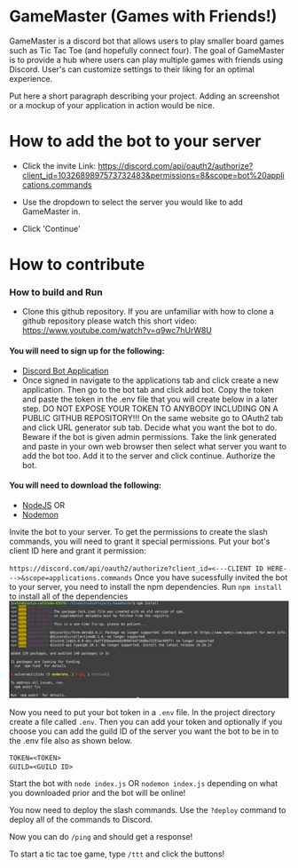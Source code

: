 # GameMaster (Games with Friends!)
GameMaster is a discord bot that allows users to play smaller board games such as Tic Tac Toe (and hopefully connect four). The goal of GameMaster is to provide a hub where users can play multiple games with friends using Discord. User's can customize settings to their liking for an optimal experience.

Put here a short paragraph describing your project. 
Adding an screenshot or a mockup of your application in action would be nice.  


# How to add the bot to your server

- Click the invite Link: https://discord.com/api/oauth2/authorize?client_id=1032689897573732483&permissions=8&scope=bot%20applications.commands

- Use the dropdown to select the server you would like to add GameMaster in.

- Click 'Continue'

# How to contribute

### How to build and Run

- Clone this github repository. If you are unfamiliar with how to clone a github repository please watch this short video: https://www.youtube.com/watch?v=q9wc7hUrW8U

#### You will need to sign up for the following:
-   [Discord Bot Application](https://discord.com/developers)
-   Once signed in navigate to the applications tab and click create a new application. Then go to the bot tab and click add bot. Copy the token and paste the token in the .env file that you will create below in a later step. DO NOT EXPOSE YOUR TOKEN TO ANYBODY INCLUDING ON A PUBLIC GITHUB REPOSITORY!!! On the same website go to OAuth2 tab and click URL generator sub tab. Decide what you want the bot to do. Beware if the bot is given admin permissions. Take the link generated and paste in your own web browser then select what server you want to add the bot too. Add it to the server and click continue. Authorize the bot.

#### You will need to download the following:
-   [NodeJS](https://nodejs.org) OR
-   [Nodemon](https://www.npmjs.com/package/nodemon) 

Invite the bot to your server. To get the permissions to create the slash commands, you will need to grant it special permissions. Put your bot's client ID here and grant it permission:

`https://discord.com/api/oauth2/authorize?client_id=<---CLIENT ID HERE--->&scope=applications.commands`
Once you have sucessfully invited the bot to your server, you need to install the npm dependencies.
Run `npm install` to install all of the dependencies
![](images/npminstall.png)

Now you need to put your bot token in a `.env` file. In the project directory create a file called `.env`. Then you can add your token and optionally if you choose you can add the  guild ID of the server you want the bot to be in to the .env file also as shown below.

```
TOKEN=<TOKEN>
GUILD=<GUILD ID>
```
Start the bot with `node index.js` OR `nodemon index.js` depending on what you downloaded prior and the bot will be online!

You now need to deploy the slash commands. Use the `?deploy` command to deploy all of the commands to Discord.

Now you can do `/ping` and should get a response!

To start a tic tac toe game, type `/ttt` and click the buttons!
